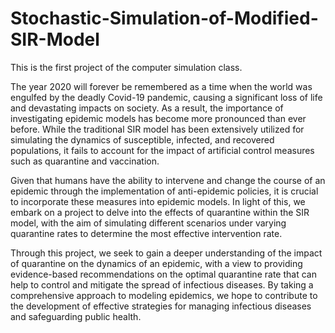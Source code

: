 # Stochastic-Simulation-of-Modified-SIR-Model
This is the first project of the computer simulation class.

The year 2020 will forever be remembered as a time when the world was engulfed by the deadly
Covid-19 pandemic, causing a significant loss of life and devastating impacts on society. As a
result, the importance of investigating epidemic models has become more pronounced than ever
before. While the traditional SIR model has been extensively utilized for simulating the
dynamics of susceptible, infected, and recovered populations, it fails to account for the impact of
artificial control measures such as quarantine and vaccination.

Given that humans have the ability to intervene and change the course of an epidemic through
the implementation of anti-epidemic policies, it is crucial to incorporate these measures into
epidemic models. In light of this, we embark on a project to delve into the effects of quarantine
within the SIR model, with the aim of simulating different scenarios under varying quarantine
rates to determine the most effective intervention rate.

Through this project, we seek to gain a deeper understanding of the impact of quarantine on the
dynamics of an epidemic, with a view to providing evidence-based recommendations on the
optimal quarantine rate that can help to control and mitigate the spread of infectious diseases. By
taking a comprehensive approach to modeling epidemics, we hope to contribute to the
development of effective strategies for managing infectious diseases and safeguarding public
health.
